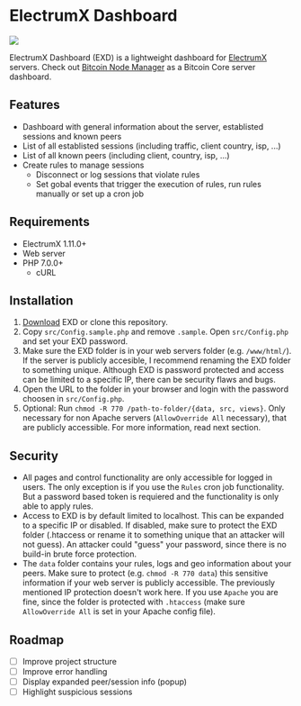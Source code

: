 # ElectrumX Dashboard

![](https://user-images.githubusercontent.com/13236924/100623563-9d8b7880-3322-11eb-9da2-5083d28cefbd.png)

ElectrumX Dashboard (EXD) is a lightweight dashboard for [ElectrumX](https://github.com/spesmilo/electrumx) servers.
Check out [Bitcoin Node Manager](https://github.com/Mirobit/electrumx-dashboard) as a Bitcoin Core server dashboard.

## Features

- Dashboard with general information about the server, establisted sessions and known peers
- List of all establisted sessions (including traffic, client country, isp, ...)
- List of all known peers (including client, country, isp, ...)
- Create rules to manage sessions
  - Disconnect or log sessions that violate rules
  - Set gobal events that trigger the execution of rules, run rules manually or set up a cron job

## Requirements

- ElectrumX 1.11.0+
- Web server
- PHP 7.0.0+
  - cURL

## Installation

1. [Download](https://github.com/mirobit/electrumx-dashboard/releases) EXD or clone this repository.
2. Copy `src/Config.sample.php` and remove `.sample`. Open `src/Config.php` and set your EXD password.
3. Make sure the EXD folder is in your web servers folder (e.g. `/www/html/`). If the server is publicly accesible, I recommend renaming the EXD folder to something unique. Although EXD is password protected and access can be limited to a specific IP, there can be security flaws and bugs.
4. Open the URL to the folder in your browser and login with the password choosen in `src/Config.php`.
5. Optional: Run `chmod -R 770 /path-to-folder/{data, src, views}`. Only necessary for non Apache servers (`AllowOverride All` necessary), that are publicly accessible. For more information, read next section.

## Security

- All pages and control functionality are only accessible for logged in users. The only exception is if you use the `Rules` cron job functionality. But a password based token is requiered and the functionality is only able to apply rules.
- Access to EXD is by default limited to localhost. This can be expanded to a specific IP or disabled. If disabled, make sure to protect the EXD folder (.htaccess or rename it to something unique that an attacker will not guess). An attacker could "guess" your password, since there is no build-in brute force protection.
- The `data` folder contains your rules, logs and geo information about your peers. Make sure to protect (e.g. `chmod -R 770 data`) this sensitive information if your web server is publicly accessible. The previously mentioned IP protection doesn't work here. If you use `Apache` you are fine, since the folder is protected with `.htaccess` (make sure `AllowOverride All` is set in your Apache config file).

## Roadmap

- [ ] Improve project structure
- [ ] Improve error handling
- [ ] Display expanded peer/session info (popup)
- [ ] Highlight suspicious sessions

